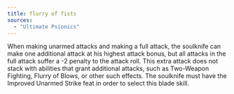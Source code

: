 ```yaml
---
title: flurry of fists
sources:
  - "Ultimate Psionics"
---
```


When making unarmed attacks and making a full attack, the soulknife can make one additional attack at his highest attack bonus, but all attacks in the full attack suffer a -2 penalty to the attack roll. This extra attack does not stack with abilities that grant additional attacks, such as Two-Weapon Fighting, Flurry of Blows, or other such effects. The soulknife must have the Improved Unarmed Strike feat in order to select this blade skill.
